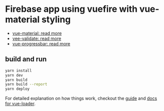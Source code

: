 # Firebase app using vuefire with vue-material styling

- [vue-material: read more](http://vuematerial.io/)
- [vee-validate: read more](http://vee-validate.logaretm.com/)
- [vue-progressbar: read more](https://github.com/hilongjw/vue-progressbar)

## build and run

``` bash
yarn install
yarn dev
yarn build
yarn build --report
yarn deploy
```

For detailed explanation on how things work, checkout the [guide](http://vuejs-templates.github.io/webpack/) and [docs for vue-loader](http://vuejs.github.io/vue-loader).
